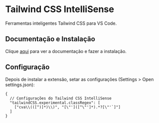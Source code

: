 # Tailwind CSS IntelliSense

Ferramentas inteligentes Tailwind CSS para VS Code.

## Documentação e Instalação

Clique [aqui](https://marketplace.visualstudio.com/items?itemName=bradlc.vscode-tailwindcss) para ver a documentação e fazer a instalação.

## Configuração

Depois de instalar a extensão, setar as configurações (Settings > Open settings.json):

```
{
  // Configurações do Tailwind CSS IntelliSense
  "tailwindCSS.experimental.classRegex": [
    ["cva\\(([^)]*)\\)", "[\"']([^\"']*).*?[\"'`]"]
  ]
}
```